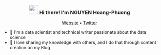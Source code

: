 <!-- Heading -->
<h3 align="center"><img src = "https://raw.githubusercontent.com/MartinHeinz/MartinHeinz/master/wave.gif" width = 30px> Hi there! I'm NGUYEN Hoang-Phuong</h3>



<p align="center">
  <a href="https://hphuongdhsp.github.io/ml-blog">Website</a> •
  <a href="https://twitter.com/hphuongdhsp">Twitter</a>
</p>

 <!-- About section -->


- 👋 I'm a data scientist and technical writer passionate about the data science
- 👀 I love sharing my knowledge with others, and I do that through content creation on my Blog


<!---
hphuongdhsp/hphuongdhsp is a ✨ special ✨ repository because its `README.md` (this file) appears on your GitHub profile.
You can click the Preview link to take a look at your changes.
--->
